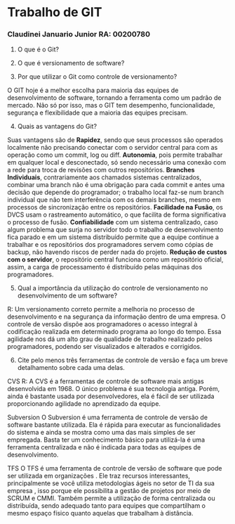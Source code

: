 # Trabalho de GIT

### Claudinei Januario Junior RA: 00200780

 1. O que é o Git?

 2. O que é versionamento de software?

 3. Por que utilizar o Git como controle de versionamento?

O GIT hoje é a melhor escolha para maioria das equipes de desenvolvimento de software, tornando a ferramenta como um padrão de mercado. Não só por isso, mas o GIT tem desempenho, funcionalidade, segurança e flexibilidade que a maioria das equipes precisam.

 4. Quais as vantagens do Git?

Suas vantagens são de **Rapidez**, sendo que seus processos são operados localmente não precisando conectar com o servidor central para com as operação como um commit, log ou diff. **Autonomia**, pois permite trabalhar em qualquer local e desconectado, só sendo necessário uma conexão com a rede para troca de revisões com outros repositórios. **Branches Individuais**, contrariamente aos chamados sistemas centralizados, combinar uma branch não é uma obrigação para cada commit e antes uma decisão que depende do programador; o trabalho local faz-se num branch individual que não tem interferência com os demais branches, mesmo em processos de sincronização entre os repositórios. **Facilidade na Fusão**, os DVCS usam o rastreamento automático, o que facilita de forma significativa o processo de fusão. **Confiabilidade** com um sistema centralizado, caso algum problema que surja no servidor todo o trabalho de desenvolvimento fica parado e em um sistema distribuído permite que a equipe continue a trabalhar e os repositórios dos programadores servem como cópias de backup, não havendo riscos de perder nada do projeto. **Redução de custos com o servidor**, o repositório central funciona como um repositório oficial, assim, a carga de processamento é distribuído pelas máquinas dos programadores.
 
 5. Qual a importância da utilização do controle de versionamento no desenvolvimento de um software?

  R: Um versionamento correto  permite a melhoria  no  processo de desenvolvimento e na segurança da informação dentro de uma empresa. O controle de versão dispõe  aos programadores  o acesso integral  à codificação realizada em determinado programa ao longo do tempo. Essa agilidade nos dá um alto grau de qualidade de trabalho realizado pelos programadores, podendo ser visualizados e alterados e corrigidos.
 
 6. Cite pelo menos três ferramentas de controle de versão e faça um breve detalhamento sobre cada uma delas.

CVS
R: A CVS é a ferramentas de controle de software mais antigas desenvolvida em 1968. O único problema é sua tecnologia  antiga. Porém, ainda é bastante usada por desenvolvedores, ela é fácil de ser utilizada proporcionando agilidade no aprendizado da equipe.

Subversion
O Subversion é uma ferramenta de controle de versão de software bastante utilizada. Ela é rápida para  executar as funcionalidades do sistema e ainda se mostra como uma das mais simples de ser empregada. Basta ter um conhecimento básico para utilizá-la é uma ferramenta centralizada e não é indicada para todas as equipes de desenvolvimento.

TFS
O TFS é uma  ferramenta de controle de versão de software que pode ser utilizada em organizações . Ele traz recursos  interessantes, principalmente se você utiliza metodologias ágeis no setor de TI da sua empresa , isso porque ele possibilita a gestão de projetos por meio de SCRUM e CMMI. Também permite a utilização de forma centralizada ou distribuída, sendo adequado tanto para equipes que compartilham o mesmo espaço físico quanto aquelas que trabalham à distância.
